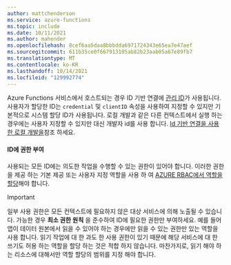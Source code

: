 ```yaml
---
author: mattchenderson
ms.service: azure-functions
ms.topic: include
ms.date: 10/11/2021
ms.author: mahender
ms.openlocfilehash: 8cef6aa5daa8bbbdda6971724343e65ea7e47aef
ms.sourcegitcommit: 611b35ce0f667913105ab82b23aab05a67e89fb7
ms.translationtype: MT
ms.contentlocale: ko-KR
ms.lasthandoff: 10/14/2021
ms.locfileid: "129992774"
---
```

Azure Functions 서비스에서 호스트되는 경우 ID 기반 연결에 [관리 ID](../articles/app-service/overview-managed-identity.md?toc=%2fazure%2fazure-functions%2ftoc.json)가 사용됩니다. 사용자가 할당한 ID는 `credential` 및 `clientID` 속성을 사용하여 지정할 수 있지만 기본적으로 시스템 할당 ID가 사용됩니다. 로컬 개발과 같은 다른 컨텍스트에서 실행 하는 경우에는 사용자 지정할 수 있지만 대신 개발자 id를 사용 합니다. [Id 기반 연결을 사용한 로컬 개발을](../articles/azure-functions/functions-reference.md#local-development-with-identity-based-connections)참조 하세요.

#### <a name="grant-permission-to-the-identity"></a>ID에 권한 부여

사용되는 모든 ID에는 의도한 작업을 수행할 수 있는 권한이 있어야 합니다. 이러한 권한을 제공 하는 기본 제공 또는 사용자 지정 역할을 사용 하 여 [AZURE RBAC에서 역할을 할당](../articles/role-based-access-control/role-assignments-steps.md)해야 합니다.

> [!IMPORTANT]
> 일부 사용 권한은 모든 컨텍스트에 필요하지 않은 대상 서비스에 의해 노출될 수 있습니다. 가능한 경우 **최소 권한 원칙** 을 준수하여 ID에 필요한 권한만 부여하세요. 예를 들어 앱이 데이터 원본에서 읽을 수 있어야 하는 경우에만 읽을 수 있는 권한만 있는 역할을 사용 합니다. 읽기 작업에 대 한 과도 한 사용 권한이 있기 때문에 해당 서비스에 대 한 쓰기도 허용 하는 역할을 할당 하는 것은 적합 하지 않습니다. 마찬가지로, 읽기 해야 하는 리소스에 대해서만 역할 할당의 범위를 지정 해야 합니다.
